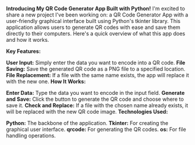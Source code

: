 **Introducing My QR Code Generator App Built with Python!**
I'm excited to share a new project I've been working on: a QR Code Generator App with a user-friendly graphical interface built using Python's tkinter library. This application allows users to generate QR codes with ease and save them directly to their computers. Here's a quick overview of what this app does and how it works.

**Key Features:**

**User Input:** 
  Simply enter the data you want to encode into a QR code.
**File Saving:**
  Save the generated QR code as a PNG file to a specified location.
**File Replacement:**
  If a file with the same name exists, the app will replace it with the new one.
**How It Works:**

**Enter Data:** 
  Type the data you want to encode in the input field.
**Generate and Save:** 
  Click the button to generate the QR code and choose where to save it.
**Check and Replace:** 
  If a file with the chosen name already exists, it will be replaced with the new QR code image.
**Technologies Used:**

**Python:** 
  The backbone of the application.
**Tkinter:** 
  For creating the graphical user interface.
**qrcode:**
  For generating the QR codes.
**os:** 
  For file handling operations.
